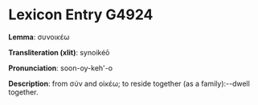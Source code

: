 # Lexicon Entry G4924

**Lemma**: συνοικέω

**Transliteration (xlit)**: synoikéō

**Pronunciation**: soon-oy-keh'-o

**Description**:
from σύν and οἰκέω; to reside together (as a family):--dwell together.
